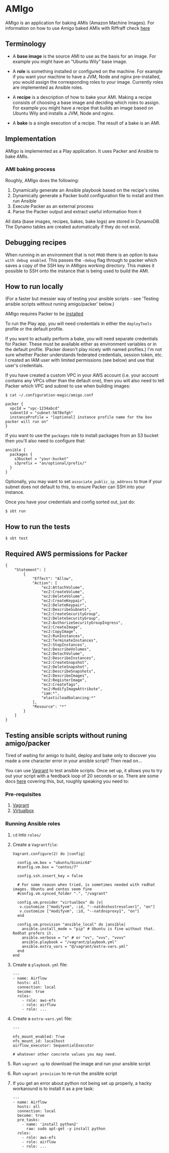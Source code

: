 # AMIgo

AMIgo is an application for baking AMIs (Amazon Machine Images).
For information on how to use Amigo baked AMIs with Riffraff check [here](./docs/riffraff-integration.md)

## Terminology

* A __base image__ is the source AMI to use as the basis for an image. For example you might have an "Ubuntu Wily" base image.

* A __role__ is something installed or configured on the machine. For example if you want your machine to have a JVM, Node and nginx pre-installed, you would assign the corresponding roles to your image. Currently roles are implemented as Ansible roles.

* A __recipe__ is a description of how to bake your AMI. Making a recipe consists of choosing a base image and deciding which roles to assign. For example you might have a recipe that builds an image based on Ubuntu Wily and installs a JVM, Node and nginx.

* A __bake__ is a single execution of a recipe. The result of a bake is an AMI.

## Implementation

AMIgo is implemented as a Play application. It uses Packer and Ansible to bake AMIs.

### AMI baking process

Roughly, AMIgo does the following:

1. Dynamically generate an Ansible playbook based on the recipe's roles
2. Dynamically generate a Packer build configuration file to install and then run Ansible
3. Execute Packer as an external process
4. Parse the Packer output and extract useful information from it

All data (base images, recipes, bakes, bake logs) are stored in DynamoDB. The Dynamo tables are created automatically if they do not exist.

## Debugging recipes

When running in an environment that is not `PROD` there is an option to `Bake with debug enabled`.
This passes the `-debug` flag through to packer which saves a copy of the SSH key in AMIgos working directory. This makes 
it possible to SSH onto the instance that is being used to build the AMI. 

## How to run locally

(For a faster but messier way of testing your ansible scripts - see 'Testing ansible scripts without runing amigo/packer' below.)

AMIgo requires Packer to be [installed](https://www.packer.io/intro/getting-started/install.html)

To run the Play app, you will need credentials in either the `deployTools` profile or the default profile.

If you want to actually perform a bake, you will need separate credentials for Packer. These must be available either as environment variables or in the default profile. (Packer doesn't play nicely with named profiles.) I'm not sure whether Packer understands federated credentials, session token, etc. I created an IAM user with limited permissions (see below) and use that user's credentials.

If you have created a custom VPC in your AWS account (i.e. your account contains any VPCs other than the default one), then you will also need to tell Packer which VPC and subnet to use when building images:

```
$ cat ~/.configuration-magic/amigo.conf

packer {
  vpcId = "vpc-1234abcd"
  subnetId = "subnet-5678efgh"
  instanceProfile = "[optional] instance profile name for the box packer will run on"
}
```

If you want to use the `packages` role to install packages from an S3 bucket then you'll also need to configure that:

```
ansible {
  packages {
    s3bucket = "your-bucket"
    s3prefix = "an/optional/prefix/"
  }
}
```

Optionally, you may want to set `associate_public_ip_address` to true if your subnet does not default to this, to ensure Packer can SSH into your instance.

Once you have your credentials and config sorted out, just do: 

```
$ sbt run
```

## How to run the tests

```
$ sbt test
```

## Required AWS permissions for Packer

```
{
    "Statement": [
        {
            "Effect": "Allow",
            "Action": [
                "ec2:AttachVolume",
                "ec2:CreateVolume",
                "ec2:DeleteVolume",
                "ec2:CreateKeypair",
                "ec2:DeleteKeypair",
                "ec2:DescribeSubnets",
                "ec2:CreateSecurityGroup",
                "ec2:DeleteSecurityGroup",
                "ec2:AuthorizeSecurityGroupIngress",
                "ec2:CreateImage",
                "ec2:CopyImage",
                "ec2:RunInstances",
                "ec2:TerminateInstances",
                "ec2:StopInstances",
                "ec2:DescribeVolumes",
                "ec2:DetachVolume",
                "ec2:DescribeInstances",
                "ec2:CreateSnapshot",
                "ec2:DeleteSnapshot",
                "ec2:DescribeSnapshots",
                "ec2:DescribeImages",
                "ec2:RegisterImage",
                "ec2:CreateTags",
                "ec2:ModifyImageAttribute",
                "iam:*",
                "elasticloadbalancing:*"
            ],
            "Resource": "*"
        }
    ]
}
```

## Testing ansible scripts without runing amigo/packer

Tired of waiting for amigo to build, deploy and bake only to discover you made a one character error in your ansible script?
Then read on...

You can use [Vagrant](https://www.vagrantup.com/downloads.html) to test ansible scripts. Once set up, it allows you to try out your script with a feedback loop
of 20 seconds or so. There are some docs [here](https://docs.ansible.com/ansible/2.7/scenario_guides/guide_vagrant.html) 
covering this, but, roughly speaking you need to:

### Pre-requisites

1. [Vagrant](https://www.vagrantup.com/downloads.html)
1. [Virtualbox](https://www.virtualbox.org/wiki/Downloads)

### Running Ansible roles

1. `cd` into `roles/`
1. Create a `Vagrantfile`:
 
    ```
    Vagrant.configure(2) do |config|
    
      config.vm.box = "ubuntu/bionic64"
      #config.vm.box = "centos/7"
    
      config.ssh.insert_key = false
    
      # For some reason when tried, is sometimes needed with redhat images. Ubuntu and centos seem fine 
      #config.vm.synced_folder ".", "/vagrant"
    
      config.vm.provider "virtualbox" do |v|  
       v.customize ["modifyvm", :id, "--natdnshostresolver1", "on"]
       v.customize ["modifyvm", :id, "--natdnsproxy1", "on"]
      end  
    
      config.vm.provision "ansible_local" do |ansible|
        ansible.install_mode = "pip" # Ubuntu is fine without that. Redhat prefers it.
        ansible.verbose = "v" # or "vv", "vvv", "vvvv"
        ansible.playbook = "/vagrant/playbook.yml"
        ansible.extra_vars = "@/vagrant/extra-vars.yml"
      end
    end
    ```
1. Create a `playbook.yml` file:
    ```
    ---
    - name: Airflow
      hosts: all
      connection: local
      become: true
      roles:
        - role: aws-efs
        - role: airflow
        - role: ...
    ```
1. Create a `extra-vars.yml` file:
    ```
    ---
    
    nfs_mount_enabled: True
    nfs_mount_id: localhost
    airflow_executor: SequentialExecutor
    
    # whatever other concrete values you may need. 
    ```
1. Run `vagrant up` to download the image and run your ansible script
1. Run `vagrant provision` to re-run the ansible script
 
1. If you get an error about python not being set up properly, a hacky workaround is to install it as a pre task:
    ```
    ---
    - name: Airflow
      hosts: all
      connection: local
      become: true
      pre_tasks:
        - name: 'install python2'
          raw: sudo apt-get -y install python
      roles:
        - role: aws-efs
        - role: airflow
        - role: ...
    ```
